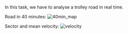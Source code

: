 In this task, we have to analyse a trolley road in real time. 

Road in 40 minutes:
![40min_map](https://user-images.githubusercontent.com/50342517/150425051-a0a63269-f4de-4c4b-9f02-6c0f5a44d636.png)

Sector and mean velocity:
![velocity](https://user-images.githubusercontent.com/50342517/150425107-71c9eca0-452d-43ae-aec0-1804bc9c7aa5.png)

